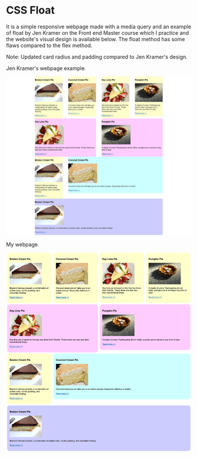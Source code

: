 # CSS Float

It is a simple responsive webpage made with a media query and an example of float by Jen Kramer on the Front end Master course which I practice and the website's visual design is available below. The float method has some flaws compared to the flex method.

Note: Updated card radius and padding compared to Jen Kramer's design.

Jen Kramer's webpage example.

<img src="Online Course.png">

My webpage.

<img src="Mine.png">
